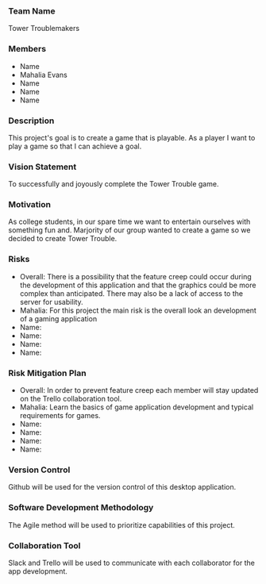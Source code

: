 ### Team Name

Tower Troublemakers 

### Members

- Name
- Mahalia Evans
- Name 
- Name 
- Name

### Description
This project's goal is to create a game that is playable.
As a player I want to play a game so that I can achieve a goal. 

### Vision Statement

To successfully and joyously complete the Tower Trouble game. 

### Motivation

As college students, in our spare time we want to entertain ourselves with something fun and. Marjority of our group wanted to create a game so we decided to create Tower Trouble. 

### Risks

- Overall: There is a possibility that the feature creep could occur during the development of this application and that the graphics could be more complex than anticipated. There may also be a lack of access to the server for usability. 
- Mahalia: For this project the main risk is the overall look an development of a gaming application 
- Name: 
- Name: 
- Name: 
- Name: 

### Risk Mitigation Plan

- Overall: In order to prevent feature creep each member will stay updated on the Trello collaboration tool. 
- Mahalia: Learn the basics of game application development and typical requirements for games. 
- Name: 
- Name: 
- Name: 
- Name: 

### Version Control

Github will be used for the version control of this desktop application.  

### Software Development Methodology

The Agile method will be used to prioritize capabilities of this project. 

### Collaboration Tool

Slack and Trello will be used to communicate with each collaborator for the app development.



